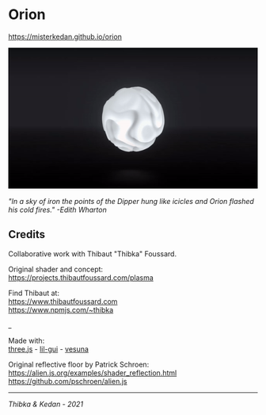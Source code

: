 # Orion

https://misterkedan.github.io/orion  

![preview](preview.gif)

*"In a sky of iron the points of the Dipper hung like icicles and Orion flashed his cold fires." \-Edith Wharton*

## Credits

Collaborative work with Thibaut "Thibka" Foussard.  

Original shader and concept:  
https://projects.thibautfoussard.com/plasma  

Find Thibaut at:  
https://www.thibautfoussard.com  
https://www.npmjs.com/~thibka

_

Made with:  
[three.js](https://github.com/mrdoob/three.js) - 
[lil-gui](https://lil-gui.georgealways.com) - 
[vesuna](https://github.com/misterkedan/vesuna)

Original reflective floor by Patrick Schroen:  
https://alien.js.org/examples/shader_reflection.html  
https://github.com/pschroen/alien.js  

***
*Thibka & Kedan - 2021*
